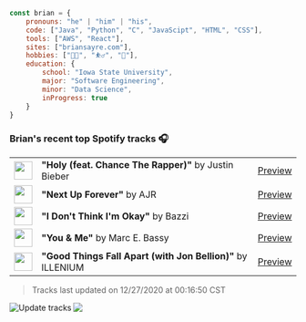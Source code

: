 ```javascript
const brian = {
    pronouns: "he" | "him" | "his",
    code: ["Java", "Python", "C", "JavaScipt", "HTML", "CSS"],
    tools: ["AWS", "React"],
    sites: ["briansayre.com"],
    hobbies: ["👨‍💻", "⛹️‍♂️", "🍳"],
    education: {
        school: "Iowa State University",
        major: "Software Engineering",
        minor: "Data Science",
        inProgress: true
    }
}
```

### Brian's recent top Spotify tracks 🎧
<table>
<!-- top_tracks starts -->
    <tr>
        <td> <img height="32px" src="https://i.scdn.co/image/ab67616d00004851572c68f79b356c21202e248c"> </td>
        <td> <b>"Holy (feat. Chance The Rapper)"</b> by Justin Bieber</td>
        <td> <a href="https://p.scdn.co/mp3-preview/beb1ac2c4126da7b23f1e47069e541090e5e6637?cid=856b16ed1b17433b9b4ee14b5a0c5a87" target="_blank" > Preview </a> </td>
    </tr>
    <tr>
        <td> <img height="32px" src="https://i.scdn.co/image/ab67616d000048511f67c8331e6503e9233099de"> </td>
        <td> <b>"Next Up Forever"</b> by AJR</td>
        <td> <a href="https://p.scdn.co/mp3-preview/049d546a844ad58b3969ceb689f3b7ee47728160?cid=856b16ed1b17433b9b4ee14b5a0c5a87" target="_blank" > Preview </a> </td>
    </tr>
    <tr>
        <td> <img height="32px" src="https://i.scdn.co/image/ab67616d000048516bbd6589349e2bab2ce3f38b"> </td>
        <td> <b>"I Don't Think I'm Okay"</b> by Bazzi</td>
        <td> <a href="https://p.scdn.co/mp3-preview/a1cef8de9c2cfb52ca9ecde857b8e7b3581b701e?cid=856b16ed1b17433b9b4ee14b5a0c5a87" target="_blank" > Preview </a> </td>
    </tr>
    <tr>
        <td> <img height="32px" src="https://i.scdn.co/image/ab67616d0000485114bdd6eb2d059232add0a0a8"> </td>
        <td> <b>"You & Me"</b> by Marc E. Bassy</td>
        <td> <a href="https://p.scdn.co/mp3-preview/9cf59345991d08585d706a6730d673f6dfa6b392?cid=856b16ed1b17433b9b4ee14b5a0c5a87" target="_blank" > Preview </a> </td>
    </tr>
    <tr>
        <td> <img height="32px" src="https://i.scdn.co/image/ab67616d00004851529c6fa82d23f65076c1579b"> </td>
        <td> <b>"Good Things Fall Apart (with Jon Bellion)"</b> by ILLENIUM</td>
        <td> <a href="https://p.scdn.co/mp3-preview/13d9623910562e91bb61b1191962432572b63a15?cid=856b16ed1b17433b9b4ee14b5a0c5a87" target="_blank" > Preview </a> </td>
    </tr>
<!-- top_tracks ends -->
</table>

<!-- last_updated starts -->
> Tracks last updated on 12/27/2020 at 00:16:50 CST
<!-- last_updated ends -->

<a href="https://github.com/briansayre/briansayre/actions?query=workflow%3A%22Update+Spotify+tracks%22"><img src="https://github.com/briansayre/briansayre/workflows/Update%20Spotify%20tracks/badge.svg" align="left" alt="Update tracks"></a>

![](https://visitor-badge.glitch.me/badge?page_id=briansayre.briansayre)
